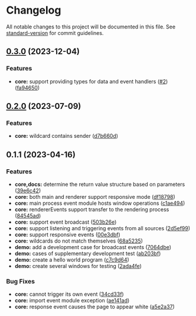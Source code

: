 # Changelog

All notable changes to this project will be documented in this file. See [standard-version](https://github.com/conventional-changelog/standard-version) for commit guidelines.

## [0.3.0](https://github.com/kisstar/electron-events/compare/v0.2.0...v0.3.0) (2023-12-04)


### Features

* **core:** support providing types for data and event handlers ([#2](https://github.com/kisstar/electron-events/issues/2)) ([fa94650](https://github.com/kisstar/electron-events/commit/fa94650dabf64cbddabb1205996223311d01903a))

## [0.2.0](https://github.com/kisstar/electron-events/compare/v0.1.1...v0.2.0) (2023-07-09)


### Features

* **core:** wildcard contains sender ([d7b660d](https://github.com/kisstar/electron-events/commit/d7b660dcbb4b2f92edc47cb0fb683213c58c4228))

## 0.1.1 (2023-04-16)


### Features

* **core,docs:** determine the return value structure based on parameters ([39e6c42](https://github.com/kisstar/electron-events/commit/39e6c42ac55434a57adf3677364220cfd70b7b39))
* **core:** both main and renderer support responsive mode ([df18798](https://github.com/kisstar/electron-events/commit/df187988ba3fd0d7c98ae7c1939fcb0a5ce0673d))
* **core:** main process event module hosts window operations ([c1ae494](https://github.com/kisstar/electron-events/commit/c1ae4940069047c5a53737f510a5efa028f0cecf))
* **core:** rendererEvents support transfer to the rendering process ([84545ad](https://github.com/kisstar/electron-events/commit/84545ad0f631c47d2f244ef6e2c6ac193369b299))
* **core:** support event broadcast ([503b26e](https://github.com/kisstar/electron-events/commit/503b26efe618be6f2a9ee9a974c9641dbd7bf941))
* **core:** support listening and triggering events from all sources ([2d5ef99](https://github.com/kisstar/electron-events/commit/2d5ef99d6840462d6d1ac13ee5a68ac06e482ecd))
* **core:** support responsive events ([00e3dbf](https://github.com/kisstar/electron-events/commit/00e3dbfe9280aa56f408ca909ef6ea3cf0ac156a))
* **core:** wildcards do not match themselves ([68a5235](https://github.com/kisstar/electron-events/commit/68a52350f8b0b1c902c0da481ee38f02c0bdc727))
* **demo:** add a development case for broadcast events ([7064dbe](https://github.com/kisstar/electron-events/commit/7064dbecfeeebdcc9ee2a50c8262879ae3d04aec))
* **demo:** cases of supplementary development test ([ab203bf](https://github.com/kisstar/electron-events/commit/ab203bf676f91f12fd358338f2891438f1c71828))
* **demo:** create a hello world program ([c7c9d64](https://github.com/kisstar/electron-events/commit/c7c9d64d94038e14c23c78ee1f6b3e13c109aa2d))
* **demo:** create several windows for testing ([2ada4fe](https://github.com/kisstar/electron-events/commit/2ada4feae14d8933bc5fa068266d7e4bdd13dc4a))


### Bug Fixes

* **core:** cannot trigger its own event ([34cd33f](https://github.com/kisstar/electron-events/commit/34cd33ffffab98fb07aa3bd10737231e35acd3c0))
* **core:** import event module exception ([ae141ad](https://github.com/kisstar/electron-events/commit/ae141ad1ddf4fd6eaee7beeb077ddb2e38c03979))
* **core:** response event causes the page to appear white ([a5e2a37](https://github.com/kisstar/electron-events/commit/a5e2a377470d6d6e65abf25593ba3087793c7ef0))
